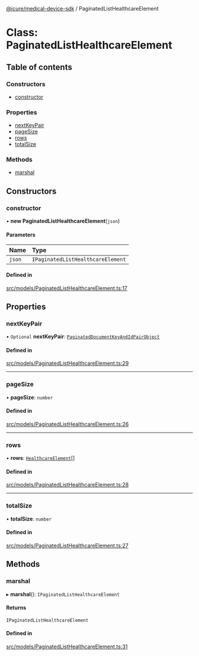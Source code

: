 [@icure/medical-device-sdk](../modules) / PaginatedListHealthcareElement

# Class: PaginatedListHealthcareElement

## Table of contents

### Constructors

- [constructor](PaginatedListHealthcareElement#constructor)

### Properties

- [nextKeyPair](PaginatedListHealthcareElement#nextkeypair)
- [pageSize](PaginatedListHealthcareElement#pagesize)
- [rows](PaginatedListHealthcareElement#rows)
- [totalSize](PaginatedListHealthcareElement#totalsize)

### Methods

- [marshal](PaginatedListHealthcareElement#marshal)

## Constructors

### constructor

• **new PaginatedListHealthcareElement**(`json`)

#### Parameters

| Name | Type |
| :------ | :------ |
| `json` | `IPaginatedListHealthcareElement` |

#### Defined in

[src/models/PaginatedListHealthcareElement.ts:17](https://github.com/icure/icure-medical-device-js-sdk/blob/a61f48e/src/models/PaginatedListHealthcareElement.ts#L17)

## Properties

### nextKeyPair

• `Optional` **nextKeyPair**: [`PaginatedDocumentKeyAndIdPairObject`](PaginatedDocumentKeyAndIdPairObject)

#### Defined in

[src/models/PaginatedListHealthcareElement.ts:29](https://github.com/icure/icure-medical-device-js-sdk/blob/a61f48e/src/models/PaginatedListHealthcareElement.ts#L29)

___

### pageSize

• **pageSize**: `number`

#### Defined in

[src/models/PaginatedListHealthcareElement.ts:26](https://github.com/icure/icure-medical-device-js-sdk/blob/a61f48e/src/models/PaginatedListHealthcareElement.ts#L26)

___

### rows

• **rows**: [`HealthcareElement`](HealthcareElement)[]

#### Defined in

[src/models/PaginatedListHealthcareElement.ts:28](https://github.com/icure/icure-medical-device-js-sdk/blob/a61f48e/src/models/PaginatedListHealthcareElement.ts#L28)

___

### totalSize

• **totalSize**: `number`

#### Defined in

[src/models/PaginatedListHealthcareElement.ts:27](https://github.com/icure/icure-medical-device-js-sdk/blob/a61f48e/src/models/PaginatedListHealthcareElement.ts#L27)

## Methods

### marshal

▸ **marshal**(): `IPaginatedListHealthcareElement`

#### Returns

`IPaginatedListHealthcareElement`

#### Defined in

[src/models/PaginatedListHealthcareElement.ts:31](https://github.com/icure/icure-medical-device-js-sdk/blob/a61f48e/src/models/PaginatedListHealthcareElement.ts#L31)
